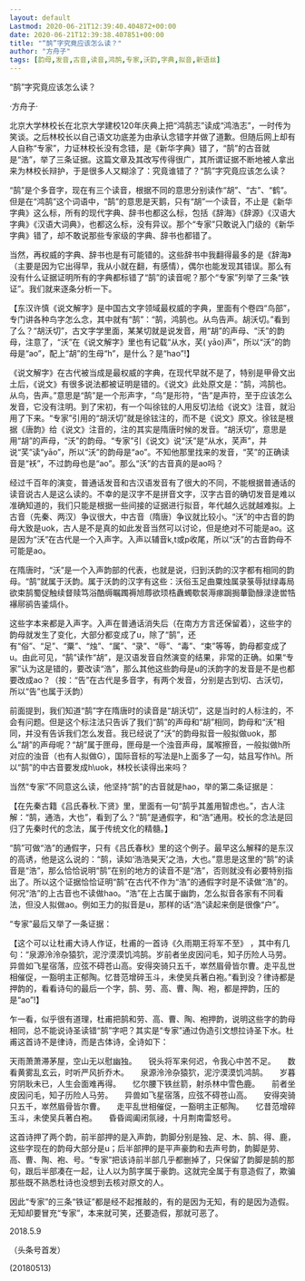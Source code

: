 ```yaml
---
layout: default
Lastmod: 2020-06-21T12:39:40.404872+00:00
date: 2020-06-21T12:39:38.407851+00:00
title: "“鹄”字究竟应该怎么读？"
author: "方舟子"
tags: [韵母,发音,古音,读音,鸿鹄,专家,沃韵,字典,拟音,新语丝]
---
```


“鹄”字究竟应该怎么读？

·方舟子·

北京大学林校长在北京大学建校120年庆典上把“鸿鹄志”读成“鸿浩志”，一时传为笑谈。之后林校长以自己语文功底差为由承认念错字并做了道歉。但随后网上却有人自称“专家”，力证林校长没有念错，是《新华字典》错了，“鹄”的古音就是“浩”，举了三条证据。这篇文章及其改写传得很广，其所谓证据不断地被人拿出来为林校长辩护，于是很多人又糊涂了：究竟谁错了？“鹄”字究竟应该怎么读？

“鹄”是个多音字，现在有三个读音，根据不同的意思分别读作“胡”、“古”、“鹤”。但是在“鸿鹄”这个词语中，“鹄”的意思是天鹅，只有“胡”一个读音，不止是《新华字典》这么标，所有的现代字典、辞书也都这么标，包括《辞海》《辞源》《汉语大字典》《汉语大词典》，也都这么标，没有异议。那个“专家”只敢说入门级的《新华字典》错了，却不敢说那些专家级的字典、辞书也都错了。

当然，再权威的字典、辞书也是有可能错的。这些辞书中我翻得最多的是《辞海》（主要是因为它出得早，我从小就在翻，有感情），偶尔也能发现其错误。那么有没有什么证据证明所有的字典都标错了“鹄”的读音呢？那个“专家”列举了三条“铁证”。我们就来逐条分析一下。

【东汉许慎《说文解字》是中国古文字领域最权威的字典，里面有个卷四“鸟部”，专门讲各种鸟字怎么念，其中就有“鹄”：“鹄，鸿鹄也。从鸟告声。胡沃切。”看到了么？“胡沃切”，古文字学里面，某某切就是说发音，用“胡”的声母、“沃”的韵母，注意了，“沃”在《说文解字》里也有记载“从水，芺( yāo)声”，所以“沃”的韵母是“ao”，配上“胡”的生母“h”，是什么？是“hao”!】

《说文解字》在古代被当成是最权威的字典，在现代早就不是了，特别是甲骨文出土后，《说文》有很多说法都被证明是错的。《说文》此处原文是：“鹄，鸿鹄也。从鸟，告声。”意思是“鹄”是一个形声字，“鸟”是形符，“告”是声符，至于应该怎么发音，它没有注明。到了宋初，有一个叫徐铉的人用反切法给《说文》注音，就沿用了下来。“专家”引用的“胡沃切”就是徐铉注的，而不是《说文》原文。徐铉是根据《唐韵》给《说文》注音的，注的其实是隋唐时候的发音。“胡沃切”，意思是用“胡”的声母，“沃”的韵母。“专家”引《说文》说“沃”是“从水，芺声”，并说“芺”读“yāo”，所以“沃”的韵母是“ao”。不知他那里找来的发音，“芺”的正确读音是“袄”，不过韵母也是“ao”。那么“沃”的古音真的是ao吗？

经过千百年的演变，普通话发音和古汉语发音有了很大的不同，不能根据普通话的读音说古人是这么读的。不幸的是汉字不是拼音文字，汉字古音的确切发音是难以准确知道的，我们只能是根据一些间接的证据进行拟音，年代越久远就越难拟。上古音（先秦、两汉）争议很大，中古音（隋唐）争议就比较小。“沃”的中古音的韵母大致是uok，古人是不是真的如此发音当然可以讨论，但是绝对不可能是ao。这是因为“沃”在古代是一个入声字。入声以辅音k,t或p收尾，所以“沃”的古音韵母不可能是ao。

在隋唐时，“沃”是一个入声韵部的代表，也就是说，归到沃韵的汉字都有相同的韵母。“鹄”就属于沃韵。属于沃韵的汉字有这些：沃俗玉足曲粟烛属录箓辱狱绿毒局欲束鹄蜀促触续督赎笃浴酷缛瞩躅褥旭蓐欲顼梏纛蠋歜裻溽瘃跼挶輂勖醁渌逯喾牿襮鄏鹆告鋈熇仆。

这些字本来都是入声字。入声在普通话消失后（在南方方言还保留着），这些字的韵母就发生了变化，大部分都变成了u，除了“鹄”，还有“俗”、“足”、“粟”、“烛”、“属”、“录”、“辱”、“毒”、“束”等等，韵母都变成了u。由此可见，“鹄”读作“胡”，是汉语发音自然演变的结果，非常的正确。如果“专家”认为这是错的，要改读“浩”，那么其他这些韵母是u的沃韵字的发音是不是也都要改成ao？（按：“告”在古代是多音字，有两个发音，分别是古到切、古沃切，所以“告”也属于沃韵）

前面提到，我们知道“鹄”字在隋唐时的读音是“胡沃切”，这是当时的人标注的，不会有问题。但是这个标注法只告诉了我们“鹄”的声母和“胡”相同，韵母和“沃”相同，并没有告诉我们怎么发音。我已经说了“沃”的韵母拟音一般拟做uok，那么“胡”的声母呢？“胡”属于匣母，匣母是一个浊音声母，属喉擦音，一般拟做h所对应的浊音（也有人拟做G），国际音标的写法是h上面多了一勾，姑且写作h\。所以“鹄”的中古音要发成h\uok，林校长读得出来吗？

当然“专家”不同意这么读，他坚持“鹄”的古音就是hao，举的第二条证据是：

【在先秦古籍《吕氏春秋.下贤》里，里面有一句“鹄乎其羞用智虑也。”，古人注解：“鹄，通浩，大也”，看到了么？“鹄”是通假字，和“浩”通用。校长的念法是回归了先秦时代的念法，属于传统文化的精髓。】

“鹄”可做“浩”的通假字，只有《吕氏春秋》里的这个例子。最早这么解释的是东汉的高诱，他是这么说的：“鹄，读如‘浩浩昊天’之浩，大也。”意思是这里的“鹄”的读音是“浩”，那么恰恰说明“鹄”在别的地方的读音不是“浩”，否则就没有必要特别指出了。所以这个证据恰恰证明“鹄”在古代不作为“浩”的通假字时是不读做“浩”的。何况“浩”的上古音也不读做hao。“浩”在上古属于幽韵，怎么拟音各家有不同看法，但没人拟做ao。例如王力的拟音是u，那样的话“浩”读起来倒是很像“户”。

“专家”最后又举了一条证据：

【这个可以让杜甫大诗人作证，杜甫的一首诗《久雨期王将军不至》 ，其中有几句：“泉源泠泠杂猿狖，泥泞漠漠饥鸿鹄。岁前者坐皮因问毛，知子历险人马劳。异兽如飞星宿落，应弦不碍苍山高。安得突骑只五千，崒然眉骨皆尔曹。走平乱世相催促，一豁明主正郁陶。忆昔范增碎玉斗，未使吴兵著白袍。”看到没？律诗都是押韵的，看看诗句的最后一个字，鹄、劳、高、曹、陶、袍，都是押韵，压的是“ao”!】

乍一看，似乎很有道理，杜甫把鹄和劳、高、曹、陶、袍押韵，说明这些字的韵母相同，总不能说诗圣读错“鹄”字吧？其实是“专家”通过伪造引文想拉诗圣下水。杜甫这首诗不是律诗，而是古体诗，全诗如下：

天雨萧萧滞茅屋，空山无以慰幽独。　　锐头将军来何迟，令我心中苦不足。　　数看黄雾乱玄云，时听严风折乔木。　　泉源泠泠杂猿狖，泥泞漠漠饥鸿鹄。　　岁暮穷阴耿未已，人生会面难再得。　　忆尔腰下铁丝箭，射杀林中雪色鹿。　　前者坐皮因问毛，知子历险人马劳。　　异兽如飞星宿落，应弦不碍苍山高。　　安得突骑只五千，崒然眉骨皆尔曹。　　走平乱世相催促，一豁明主正郁陶。　　忆昔范增碎玉斗，未使吴兵著白袍。　　昏昏阊阖闭氛祲，十月荆南雷怒号。

这首诗押了两个韵，前半部押的是入声韵，韵脚分别是独、足、木、鹄、得、鹿，这些字现在的韵母大部分是u；后半部押的是平声豪韵和去声号韵，韵脚是劳、高、曹、陶、袍、号。“专家”把该诗前半部几乎都删掉了，只保留了韵脚是鹄的那句，跟后半部凑在一起，让人以为鹄字属于豪韵。这就完全属于有意造假了，欺骗那些既不熟悉杜诗也没想到去核对原文的人。

因此“专家”的三条“铁证”都是经不起推敲的，有的是因为无知，有的是因为造假。无知却要冒充“专家”，本来就可笑，还要造假，那就可恶了。

2018.5.9

（头条号首发）

(20180513)

